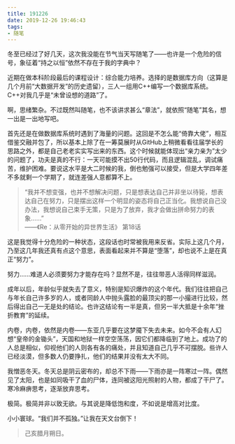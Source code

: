 ```yaml
---
title: 191226
date: 2019-12-26 19:46:43
tags:
- 随笔
---
```

冬至已经过了好几天，这次我没能在节气当天写随笔了——也许是一个危险的信号，象征着“持之以恒”依然不存在于我的字典中？

近期在做本科阶段最后的课程设计：综合能力培养。选择的是数据库方向（这算是几个月前“大数据开发”的历史遗留），三人一组用C++编写一个数据库系统。C++对我几乎是“未曾设想的道路”了。

啊，思绪繁杂。不过既然叫随笔，也不该讲求甚么“章法”，就依照“随笔”其名，想一出是一出地写吧。

首先还是在做数据库系统时遇到了海量的问题。这回是不怎么能“倚靠大佬”，相互借鉴交融并包了，所以基本上除了在一筹莫展时从GitHub上稍微看看往届学长的思路之外，都是自己老老实实写出来的东西。这个时候就能体现出“亲力亲为”太少的问题了，功夫是真的不行：一天可能摸不出50行代码，而且逻辑混乱，调试痛苦，维护困难。要说这水平是大二时候的我，倒也勉强可以接受，但是大学四年差不多就剩一个学期了，就连差强人意都算不上。

> “我并不想变强，也并不想解决问题，只是想表达自己并非坐以待毙，想表达自己在努力，只是摆出这样一个明显的姿态将自己正当化。我想说自己没办法，我想说自己束手无策，只是为了放弃，我才会做出拼命努力的表象……”      
> ——《Re：从零开始的异世界生活》 第18话

这是我觉得十分危险的一种状态，这段话也时常被我用来反省。实际上这几个月，乃至这几年我还真有点这个意思，表面看起来并不算是“堕落”，却也说不上是在真正“努力”。

努力……难道人必须要努力才能存在吗？显然不是，往往带恶人活得同样滋润。

成年以后，年龄似乎就失去了意义，特别是知识爆炸的这个年代。我们往往把自己与年长自己许多岁的人，或者同龄人中抛头露脸的最顶尖的那一小撮进行比较，然后得出自己一无是处的结论。也许这结论有一半是真，但另一半大抵是十余年“挫折教育”的延续。

内卷，内卷，依然是内卷——东亚几乎要在这梦魇下失去未来。如今不会有人幻想“皇帝的金锄头”，天国和地狱一样空空荡荡，因它们都降临到了地上。成功了的人总是相似，仰视他们的人则各有各的痛处，并且知道自己几乎不可摆脱。些许人已经淡漠，但多数人仍要挣扎，他们的结果并没有太大不同。

我憎恶冬天。冬天总是阴云密布的，却总不下雨——下雨亦是一阵寒过一阵。偶然见了太阳，也是如同吸干了血的尸体，连同被这阳光照射的人物，都成了干尸了。寒冷麻痹思考，逐渐放弃思考。

极简。极简并非以致无欲。与其说是降低饱和度，不如说是增高对比度。

小小寰球。“我们并不孤独。”让我在天文台倒下！

> 己亥腊月朔日。